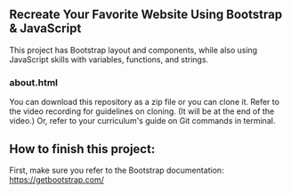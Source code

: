 ## Recreate Your Favorite Website Using Bootstrap & JavaScript

This project has Bootstrap layout and components, while also using JavaScript skills with variables, functions, and strings.

### about.html
You can download this repository as a zip file or you can clone it. Refer to the video recording for guidelines on cloning. (It will be at the end of the video.) Or, refer to your curriculum's guide on Git commands in terminal.

## How to finish this project:

First, make sure you refer to the Bootstrap documentation: https://getbootstrap.com/
